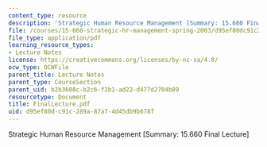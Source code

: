 ```yaml
---
content_type: resource
description: 'Strategic Human Resource Management [Summary: 15.660 Final Lecture]'
file: /courses/15-660-strategic-hr-management-spring-2003/d95ef80dc91c289a87a74d45db9b678f_FinalLecture.pdf
file_type: application/pdf
learning_resource_types:
- Lecture Notes
license: https://creativecommons.org/licenses/by-nc-sa/4.0/
ocw_type: OCWFile
parent_title: Lecture Notes
parent_type: CourseSection
parent_uid: b2b3608c-b2c6-f2b1-ad22-d477d2704b89
resourcetype: Document
title: FinalLecture.pdf
uid: d95ef80d-c91c-289a-87a7-4d45db9b678f
---
```

Strategic Human Resource Management [Summary: 15.660 Final Lecture]